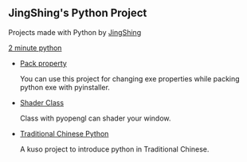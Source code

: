 ## JingShing's Python Project
Projects made with Python by [JingShing](https://github.com/JingShing)

[2 minute python](https://youtu.be/WSSLKmWa9Ko)

* [Pack property](https://github.com/JingShing-Python/Python-Packing-Properties)

  You can use this project for changing exe properties while packing python exe with pyinstaller.
* [Shader Class](https://github.com/JingShing-Python/Pyopengl_shader_class)

  Class with pyopengl can shader your window.
* [Traditional Chinese Python](https://github.com/JingShing-Python/Traditional-Chinese-Python-script)

  A kuso project to introduce python in Traditional Chinese.
